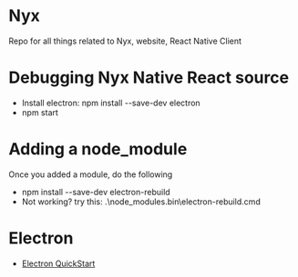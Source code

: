 # Nyx
Repo for all things related to Nyx, website, React Native Client

# Debugging Nyx Native React source
* Install electron: npm install --save-dev electron
* npm start

# Adding a node_module
Once you added a module, do the following
* npm install --save-dev electron-rebuild
* Not working? try this: .\node_modules\.bin\electron-rebuild.cmd

# Electron 
* [Electron QuickStart](https://www.electronjs.org/docs/v14-x-y/tutorial/quick-start)
